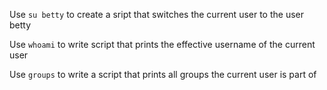  Use `su betty` to create a sript that switches the current user to the user betty

Use `whoami` to write script that prints the effective username of the current user

Use `groups` to write a script that prints all groups the current user is part of
